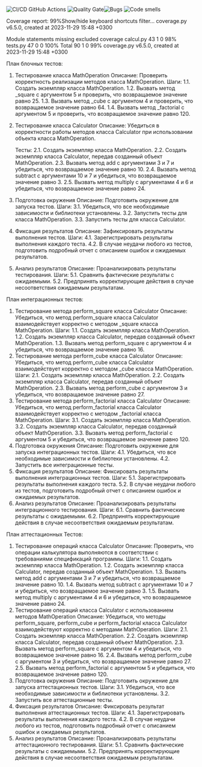 ![CI/CD GitHub Actions](https://github.com/Anatoliy2001/calculatorWhithTests/actions/workflows/python-app.yml)
![Quality Gate](https://sonarcloud.io/dashboard?id=Anatoliy2001_calculatorWhithTests)![Bugs](https://sonarcloud.io/summary/new_code?id=Anatoliy2001_calculatorWhithTests)
![Code smells](https://sonarcloud.io/dashboard?id=Anatoliy2001_calculatorWhithTests)

Coverage report: 99%Show/hide keyboard shortcuts
filter...
coverage.py v6.5.0, created at 2023-11-29 15:48 +0300

Module	statements	missing	excluded	coverage
calcul.py	43	1	0	98%
tests.py	47	0	0	100%
Total	90	1	0	99%
coverage.py v6.5.0, created at 2023-11-29 15:48 +0300

План блочных тестов:

1. Тестирование класса MathOperation
   Описание: Проверить корректность реализации методов класса MathOperation.
   Шаги: 1.1. Создать экземпляр класса MathOperation. 1.2. Вызвать метод \_square с аргументом 5 и проверить, что возвращаемое значение равно 25. 1.3. Вызвать метод \_cube с аргументом 4 и проверить, что возвращаемое значение равно 64. 1.4. Вызвать метод \_factorial с аргументом 5 и проверить, что возвращаемое значение равно 120.
2. Тестирование класса Calculator
   Описание: Убедиться в корректности работы методов класса Calculator при использовании объекта класса MathOperation.
   
   Тесты:
   2.1. Создать экземпляр класса MathOperation.
   2.2. Создать экземпляр класса Calculator, передав созданный объект MathOperation.
   2.3. Вызвать метод add с аргументами 3 и 7 и убедиться, что возвращаемое значение равно 10.
   2.4. Вызвать метод subtract с аргументами 10 и 7 и убедиться, что возвращаемое значение равно 3.
   2.5. Вызвать метод multiply с аргументами 4 и 6 и убедиться, что возвращаемое значение равно 24.
4. Подготовка окружения
   Описание: Подготовить окружение для запуска тестов.
   Шаги: 3.1. Убедиться, что все необходимые зависимости и библиотеки установлены. 3.2. Запустить тесты для класса MathOperation. 3.3. Запустить тесты для класса Calculator.
5. Фиксация результатов
   Описание: Зафиксировать результаты выполнения тестов.
   Шаги: 4.1. Зарегистрировать результаты выполнения каждого теста. 4.2. В случае неудачи любого из тестов, подготовить подробный отчет с описанием ошибок и ожидаемых результатов.
6. Анализ результатов
   Описание: Проанализировать результаты тестирования.
   Шаги: 5.1. Сравнить фактические результаты с ожидаемыми. 5.2. Предпринять корректирующие действия в случае несоответствия ожидаемым результатам.

План интеграционных тестов:

1. Тестирование метода perform_square класса Calculator
   Описание: Убедиться, что метод perform_square класса Calculator взаимодействует корректно с методом \_square класса MathOperation.
   Шаги: 1.1. Создать экземпляр класса MathOperation. 1.2. Создать экземпляр класса Calculator, передав созданный объект MathOperation. 1.3. Вызвать метод perform_square с аргументом 4 и убедиться, что возвращаемое значение равно 16.
2. Тестирование метода perform_cube класса Calculator
   Описание: Убедиться, что метод perform_cube класса Calculator взаимодействует корректно с методом \_cube класса MathOperation.
   Шаги: 2.1. Создать экземпляр класса MathOperation. 2.2. Создать экземпляр класса Calculator, передав созданный объект MathOperation. 2.3. Вызвать метод perform_cube с аргументом 3 и убедиться, что возвращаемое значение равно 27.
3. Тестирование метода perform_factorial класса Calculator
   Описание: Убедиться, что метод perform_factorial класса Calculator взаимодействует корректно с методом \_factorial класса MathOperation.
   Шаги: 3.1. Создать экземпляр класса MathOperation. 3.2. Создать экземпляр класса Calculator, передав созданный объект MathOperation. 3.3. Вызвать метод perform_factorial с аргументом 5 и убедиться, что возвращаемое значение равно 120.
4. Подготовка окружения
   Описание: Подготовить окружение для запуска интеграционных тестов.
   Шаги: 4.1. Убедиться, что все необходимые зависимости и библиотеки установлены. 4.2. Запустить все интеграционные тесты.
5. Фиксация результатов
   Описание: Фиксировать результаты выполнения интеграционных тестов.
   Шаги: 5.1. Зарегистрировать результаты выполнения каждого теста. 5.2. В случае неудачи любого из тестов, подготовить подробный отчет с описанием ошибок и ожидаемых результатов.
6. Анализ результатов
   Описание: Проанализировать результаты интеграционного тестирования.
   Шаги: 6.1. Сравнить фактические результаты с ожидаемыми. 6.2. Предпринять корректирующие действия в случае несоответствия ожидаемым результатам.

План аттестационных Тестов:

1. Тестирование операций класса Calculator
   Описание: Проверить, что операции калькулятора выполняются в соответствии с требованиями спецификаций программы.
   Шаги: 1.1. Создать экземпляр класса MathOperation. 1.2. Создать экземпляр класса Calculator, передав созданный объект MathOperation. 1.3. Вызвать метод add с аргументами 3 и 7 и убедиться, что возвращаемое значение равно 10. 1.4. Вызвать метод subtract с аргументами 10 и 7 и убедиться, что возвращаемое значение равно 3. 1.5. Вызвать метод multiply с аргументами 4 и 6 и убедиться, что возвращаемое значение равно 24.
2. Тестирование операций класса Calculator с использованием методов MathOperation
   Описание: Убедиться, что методы perform_square, perform_cube и perform_factorial класса Calculator взаимодействуют корректно с методами MathOperation.
   Шаги: 2.1. Создать экземпляр класса MathOperation. 2.2. Создать экземпляр класса Calculator, передав созданный объект MathOperation. 2.3. Вызвать метод perform_square с аргументом 4 и убедиться, что возвращаемое значение равно 16. 2.4. Вызвать метод perform_cube с аргументом 3 и убедиться, что возвращаемое значение равно 27. 2.5. Вызвать метод perform_factorial с аргументом 5 и убедиться, что возвращаемое значение равно 120.
3. Подготовка окружения
   Описание: Подготовить окружение для запуска аттестационных тестов.
   Шаги: 3.1. Убедиться, что все необходимые зависимости и библиотеки установлены. 3.2. Запустить все аттестационные тесты.
4. Фиксация результатов
   Описание: Фиксировать результат выполнения аттестационных тестов.
   Шаги: 4.1. Зарегистрировать результаты выполнения каждого теста. 4.2. В случае неудачи любого из тестов, подготовить подробный отчет с описанием ошибок и ожидаемых результатов.
5. Анализ результатов
   Описание: Проанализировать результаты аттестационного тестирования.
   Шаги: 5.1. Сравнить фактические результаты с ожидаемыми. 5.2. Предпринять корректирующие действия в случае несоответствия ожидаемым результатам.
